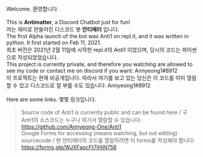 Welcome. 환영합니다.\
\
This is **Antimatter**, a Discord Chatbot just for fun!\
저는 재미로 만들어진 디스코드 봇 **안티매터** 입니다.\
The first Alpha launch of the bot was Anti1 on repl.it, and it was written in python. It first started on Feb 11, 2021.\
최초 버전은 2021년 2월 11일에 시작한 repl.it의 Anti1 이었으며, 당시의 코드는 파이썬으로 작성되었었습니다.\
This project is currently private, and therefore you watching are allowed to see my code or contact me on discord if you want: Annyeong1#8912\
이 프로젝트는 현재 비공개입니다. 따라서 여기를 보고 있는 당신은 이 코드를 이미 열람할 수 있고 디스코드로 절 부를 수도 있습니다: Annyeong1#8912\
\
Here are some links. 몇몇 링크입니다.
>Source code of Anti1 is currently public and can be found here / 구 Anti1의 소스코드는 누구나 여기서 열람할 수 있습니다:
>https://github.com/Annyeong-One/Anti1 \
>Google Forms for accessing (means watching, but not editing) sourcecode / 현 안티매터의 코드를 열람하려면 이 forms를 작성해야 합니다:
>https://forms.gle/WJXFaocFt7iHiN758 
